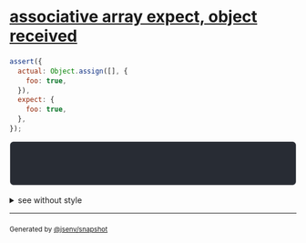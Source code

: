# [associative array expect, object received](../../array.test.js#L79)

```js
assert({
  actual: Object.assign([], {
    foo: true,
  }),
  expect: {
    foo: true,
  },
});
```

![img](throw.svg)

<details>
  <summary>see without style</summary>

```console
AssertionError: actual and expect are different

actual: [] { foo: true }
expect: { foo: true }
```

</details>

---
<sub>
  Generated by <a href="https://github.com/jsenv/core/tree/main/packages/independent/snapshot">@jsenv/snapshot</a>
</sub>